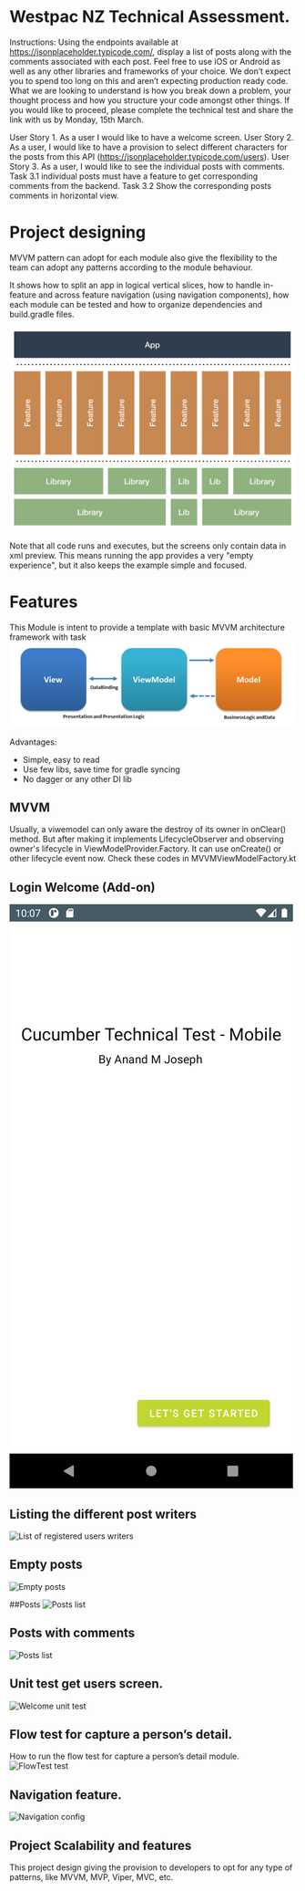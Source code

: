 # Westpac NZ Technical Assessment.

Instructions: Using the endpoints available at https://jsonplaceholder.typicode.com/, display a list of posts along with the comments associated with each post. Feel free to use iOS or Android as well as any other libraries and frameworks of your choice. We don’t expect you to spend too long on this and aren’t expecting production ready code. What we are looking to understand is how you break down a problem, your thought process and how you structure your code amongst other things. If you would like to proceed, please complete the technical test and share the link with us by Monday, 15th March.


User Story 1. As a user I would like to have a welcome screen. 
User Story 2. As a user, I would like to have a provision to select different characters for the posts from this API (https://jsonplaceholder.typicode.com/users).
User Story 3. As a user, I would like to see the individual posts with comments.
      Task 3.1  individual posts must have a feature to get corresponding comments from the backend.
       Task 3.2 Show the corresponding posts comments in horizontal view.


# Project designing

MVVM pattern can adopt for each module also give the flexibility to the team can adopt any patterns according to the module behaviour.

It shows how to split an app in logical vertical slices, how to handle in-feature and across feature navigation (using navigation components), how each module can be tested and how to organize dependencies and build.gradle files. 

![Modularized architecture](https://github.com/anandmampuzhakal/CucumberTest/blob/main/readme/modularized_architecture.png)

Note that all code runs and executes, but the screens only contain data in xml preview. This means running the app provides a very "empty experience", but it also keeps the example simple and focused.

# Features 
This Module is intent to provide a template with basic MVVM architecture framework with task 
![MVVM pattern](https://github.com/anandmampuzhakal/CucumberTest/blob/main/readme/mvvmpattern.png)

Advantages:

- Simple, easy to read
- Use few libs, save time for gradle syncing
- No dagger or any other DI lib

## MVVM
Usually, a viwemodel can only aware the destroy of its owner in onClear() method. But after making it implements LifecycleObserver and observing owner's lifecycle in ViewModelProvider.Factory. It can use onCreate() or other lifecycle event now.
Check these codes in MVVMViewModelFactory.kt

## Login Welcome (Add-on)
![Welcome](https://github.com/anandmampuzhakal/CucumberTest/blob/main/readme/welcome.png)

## Listing the different post writers
![List of registered users writers](https://github.com/anandmampuzhakal/CucumberTest/blob/main/readme/list_of_users.png)

## Empty posts
![Empty posts](https://github.com/anandmampuzhakal/CucumberTest/blob/main/readme/empty_post.png)

##Posts
![Posts list](https://github.com/anandmampuzhakal/CucumberTest/blob/main/readme/post_list.png)

## Posts with comments
![Posts list](https://github.com/anandmampuzhakal/CucumberTest/blob/main/readme/show_comments.png)

## Unit test get users screen. 
![Welcome unit test](https://github.com/anandmampuzhakal/CucumberTest/blob/main/readme/unittest.png)

## Flow test for capture a person’s detail. 
How to run the flow test for capture a person’s detail module.
![FlowTest test](https://github.com/anandmampuzhakal/CucumberTest/blob/main/readme/howtorun.png)

## Navigation feature. 
![Navigation config](https://github.com/anandmampuzhakal/CucumberTest/blob/main/readme/navigation.png)

## Project Scalability and features 
This project design giving the provision to developers to opt for any type of patterns, like MVVM, MVP, Viper, MVC, etc.

